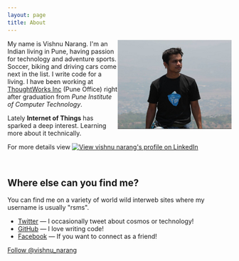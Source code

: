 ```yaml
---
layout: page
title: About
---
```


<a target="blank" href="http://www.thoughtworks.com/profiles/vishnu-narang"><img class="about-me-image" src="/public/Images/me.png" width="256" height="200" align="right"></a>

My name is Vishnu Narang. I'm an Indian living in Pune, having passion for technology and adventure sports. Soccer, biking and driving cars come next in the list.
I write code for a living. I have been working at [ThoughtWorks Inc][Thoughtworks] (Pune Office) right after graduation from *Pune Institute of Computer Technology*.

Lately **Internet of Things** has sparked a deep interest. Learning more about it technically.


[ThoughtWorks]: http://www.thoughtworks.com/

For more details view <a href="http://in.linkedin.com/in/vishnunarang"><img src="https://static.licdn.com/scds/common/u/img/webpromo/btn_myprofile_160x33.png" style="border: none;" width="160" height="33" border="0" alt="View vishnu narang's profile on LinkedIn"></a>

<br/>

## Where else can you find me?

You can find me on a variety of world wild interweb sites where my username is usually "rsms".

- [Twitter](http://twitter.com/vishnu_narang) — I occasionally tweet about cosmos or technology!
- [GitHub](https://github.com/vishnun) — I love writing code!
- [Facebook](http://www.facebook.com/vishnu.narang) — If you want to connect as a friend!


<a href="https://twitter.com/vishnu_narang" class="twitter-follow-button" data-show-count="false" data-size="large">Follow @vishnu_narang</a>
<script>!function(d,s,id){var js,fjs=d.getElementsByTagName(s)[0],p=/^http:/.test(d.location)?'http':'https';if(!d.getElementById(id)){js=d.createElement(s);js.id=id;js.src=p+'://platform.twitter.com/widgets.js';fjs.parentNode.insertBefore(js,fjs);}}(document, 'script', 'twitter-wjs');</script>